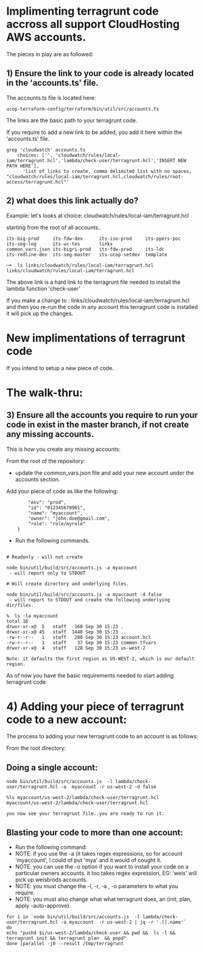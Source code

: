 # Implimenting terragrunt code accross all support CloudHosting AWS accounts.

The pieces in play are as followed:




## 1) Ensure the link to your code is already located in the 'accounts.ts' file.

The accounts.ts file is located here:

```
ucop-terraform-config/terraform/bin/util/src/accounts.ts

```
The links are the basic path to your terragrunt code.

If you require to add a new link to be added, you add it here within the 'accounts.ts' file.

```
grep 'cloudwatch' accounts.ts
    choices: ['', 'cloudwatch/rules/local-iam/terragrunt.hcl','lambda/check-user/terragrunt.hcl','INSERT NEW PATH HERE'],
      'list of links to create, comma delimited list with no spaces, "cloudwatch/rules/local-iam/terragrunt.hcl,cloudwatch/rules/root-access/terragrunt.hcl"'
```

## 2) what does this link actually do?

Example: let's looks at choice: cloudwatch/rules/local-iam/terragrunt.hcl

starting from the root of all accounts..
```
its-big-prod     its-fdw-dev      its-iso-prod     its-ppers-poc    its-seg-log      its-uc-tes       links
common_vars.json its-bigri-prod   its-fdw-prod     its-ldc          its-redline-dev  its-seg-master   its-ucop-setdev  template

─➤  ls links/cloudwatch/rules/local-iam/terragrunt.hcl
links/cloudwatch/rules/local-iam/terragrunt.hcl
```
The above link is a hard link to the terragrunt file needed to install the lambda function 'check-user'


If you make a change to : links/cloudwatch/rules/local-iam/terragrunt.hcl and then you re-run the code in any account this terragrunt code is installed it will pick up the changes.


# New implimentations of terragrunt code

If you intend to setup a new piece of code.


# The walk-thru:


## 3) Ensure all the accounts you require to run your code  in exist in the master branch, if not create any missing accounts.

This is how you create any missing accounts:

From the root of the repository:

-  update the common_vars.json file and add your new account under the accounts section.

Add your piece of code as like the following:
```
        "env": "prod",
        "id": "012345678901",
        "name": "myaccount",
        "owner": "john.doe@gmail.com",
        "role": "role/myrole"
    }
```



- Run the following commands. 
```

# Readonly - will not create

node bin/util/build/src/accounts.js -a myaccount
 - will report only to STDOUT

# Will create directory and underlying files.

node bin/util/build/src/accounts.js -a myaccount -d false
 - will report to STDOUT and create the following underlying dir/files.

%  ls -la myaccount
total 16
drwxr-xr-x@  5   staff   160 Sep 30 15:23 .
drwxr-xr-x@ 45   staff  1440 Sep 30 15:23 ..
-rw-r--r--   1   staff   280 Sep 30 15:23 account.hcl
-rw-r--r--   1   staff    37 Sep 30 15:23 common.tfvars
drwxr-xr-x@  4   staff   128 Sep 30 15:23 us-west-2

Note: it defaults the first region as US-WEST-2, which is our default region.

```

As of now you have the basic requirements needed to start adding terragrunt code. 


# 4) Adding your piece of terragrunt code to a new account:

The process to adding your new terragrunt code to an account is as follows:

From the root directory:

## Doing a single account:
```
node bin/util/build/src/accounts.js  -l lambda/check-user/terragrunt.hcl -a  myaccount -r us-west-2 -d false

%ls myaccount/us-west-2/lambda/check-user/terragrunt.hcl
myaccount/us-west-2/lambda/check-user/terragrunt.hcl

you now see your terragrunt file..you are ready to run it.
```

## Blasting your code to more than one account:

- Run the following command:
- NOTE: if you use the -a (it takes regex expressions, so for account 'myaccount', I could of put 'mya' and it would of cought it.
- NOTE: you can use the -o option if you want to install your code on a particular owners accounts. it too takes regex expression, EG: 'weis' will pick up weisbrods accounts.
- NOTE: you must change the -l, -r, -a , -o parameters to what you require.
- NOTE: you must also change what what terragrunt does, an (init, plan, apply -auto-approve) 
```
for i in `node bin/util/build/src/accounts.js  -l lambda/check-user/terragrunt.hcl -a myaccount  -r us-west-2 | jq -r '.[].name'` 
do
echo "pushd $i/us-west-2/lambda/check-user && pwd &&  ls -l && terragrunt init && terragrunt plan  && popd"
done |parallel -j0 --result /tmp/terragrunt
```
